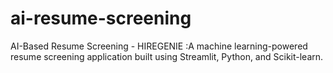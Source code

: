 # ai-resume-screening
AI-Based Resume Screening - HIREGENIE :A machine learning-powered resume screening application built using Streamlit, Python, and Scikit-learn.
